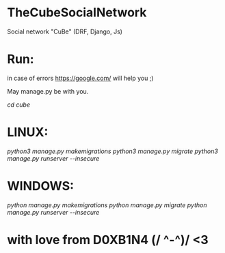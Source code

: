 # TheCubeSocialNetwork
Social network "CuBe" (DRF, Django, Js)


# Run:

in case of errors https://google.com/ will help you ;)

May manage.py be with you.

<i>cd cube</i>

# LINUX:
<i>python3 manage.py makemigrations</i>
<i>python3 manage.py migrate</i>
<i>python3 manage.py runserver --insecure</i>

# WINDOWS:
<i>python manage.py makemigrations</i>
<i>python manage.py migrate</i>
<i>python manage.py runserver --insecure</i>

# with love from D0XB1N4 (/ ^-^)/ <3
